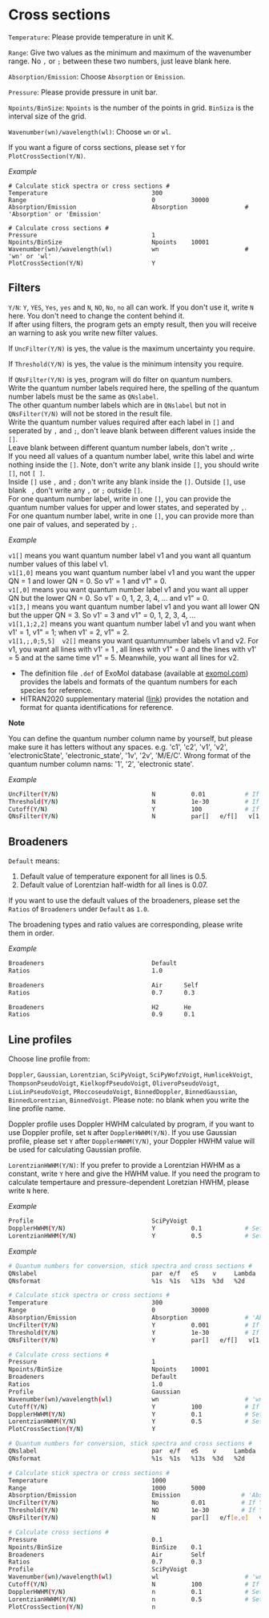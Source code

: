 Cross sections
==============

`Temperature`: Please provide temperature in unit K.

`Range`: Give two values as the minimum and maximum of the wavenumber range. No `,` or `;` between these two numbers, just leave blank here.

`Absorption/Emission`: Choose `Absorption` or `Emission`.

`Pressure`: Please provide pressure in unit bar.

`Npoints/BinSize`: `Npoints` is the number of the points in grid. `BinSiza` is the interval size of the grid.

`Wavenumber(wn)/wavelength(wl)`: Choose `wn` or `wl`.

If you want a figure of corss sections, please set `Y` for `PlotCrossSection(Y/N)`.

*Example*

```
# Calculate stick spectra or cross sections #
Temperature                             300
Range                                   0          30000
Absorption/Emission                     Absorption                # 'Absorption' or 'Emission'

# Calculate cross sections #
Pressure                                1
Npoints/BinSize                         Npoints    10001           
Wavenumber(wn)/wavelength(wl)           wn                        # 'wn' or 'wl'
PlotCrossSection(Y/N)                   Y
```

## Filters

`Y/N`: `Y`, `YES`, `Yes`, `yes` and `N`, `NO`, `No`, `no` all can work. If you don't use it, write `N` here. You don't need to change the content behind it. \
If after using filters, the program gets an empty result, then you will receive an warning to ask you write new filter values.

If `UncFilter(Y/N)` is yes, the value is the maximum uncertainty you require.

If `Threshold(Y/N)` is yes, the value is the minimum intensity you require.

If `QNsFilter(Y/N)` is yes, program will do filter on quantum numbers. \
Write the quantum number labels required here, the spelling of the quantum number labels must be the same as `QNslabel`. \
The other quantum number labels which are in `QNslabel` but not in `QNsFilter(Y/N)` will not be stored in the result file. \
Write the quantum number values required after each label in `[]` and seperated by `,` and `;`, don't leave blank between different values inside the `[]`. \
Leave blank between different quantum number labels, don't write `,`.\
If you need all values of a quantum number label, write this label and wirte nothing inside the `[]`. Note, don't write any blank inside `[]`, you should write `[]`, not `[ ]`.\
Inside `[]` use `,` and `;` don't write any blank inside the `[]`. Outside `[]`, use blank ` `, don't write any `,` or `;` outside `[]`.\
For one quantum number label, write in one `[]`, you can provide the quantum number values for upper and lower states, and seperated by `,`. \
For one quantum number label, write in one `[]`, you can provide more than one pair of values, and seperated by `;`.

*Example*

`v1[]` means you want quantum number label v1 and you want all quantum number values of this label v1.\
`v1[1,0]` means you want quantum number label v1 and you want the upper QN = 1 and lower QN = 0. So v1' = 1 and v1" = 0.\
`v1[,0]` means you want quantum number label v1 and you want all upper QN but the lower QN = 0. So v1' = 0, 1, 2, 3, 4, ... and v1" = 0. \
`v1[3,]` means you want quantum number label v1 and you want all lower QN but the upper QN = 3. So v1' = 3 and v1" = 0, 1, 2, 3, 4, ... \
`v1[1,1;2,2]` means you want quantum number label v1 and you want when v1' = 1, v1" = 1; when v1' = 2, v1" = 2.\
`v1[1,;,0;5,5]  v2[]` means you want quantumnumber labels v1 and v2. For v1, you want all lines with v1' = 1 , all lines with v1" = 0 and the lines with v1' = 5 and at the same time v1" = 5. Meanwhile, you want all lines for v2.

* The definition file `.def` of ExoMol database (available at [exomol.com](https://www.exomol.com/)) provides the labels and formats of the quantum numbers for each species for reference.
* HITRAN2020 supplementary material ([link](https://hitran.org/media/refs/HITRAN_QN_formats.pdf)) provides the notation and format for quanta identifications for reference.

**Note**

You can define the quantum number column name by yourself, but please make sure it has letters without any spaces.
e.g. 'c1', 'c2', 'v1', 'v2', 'electronicState', 'electronic_state', '1v', '2v', 'M/E/C'.
Wrong format of the quantum number column nams: '1', '2', 'electronic state'.

*Example*

```bash
UncFilter(Y/N)                          N          0.01           # If Y, default value 0.01
Threshold(Y/N)                          N          1e-30          # If Y, default value 1e-30
Cutoff(Y/N)                             Y          100            # If Y, default value 25
QNsFilter(Y/N)                          N          par[]   e/f[]   v[1,;2,2;2,1;,0]  
```

## Broadeners

`Default` means:

1. Default value of temperature exponent for all lines is 0.5.
2. Default value of Lorentzian half-width for all lines is 0.07.

If you want to use the default values of the broadeners, please set the `Ratios` of `Broadeners` under `Default` as `1.0`.

The broadening types and ratio values are corresponding, please write them in order.

*Example*

```bash
Broadeners                              Default   
Ratios                                  1.0      
```

```bash
Broadeners                              Air      Self    
Ratios                                  0.7      0.3    
```

```bash
Broadeners                              H2       He   
Ratios                                  0.9      0.1   
```

## Line profiles

Choose line profile from:

`Doppler`, `Gaussian`, `Lorentzian`, `SciPyVoigt`, `SciPyWofzVoigt`, `HumlicekVoigt`, `ThompsonPseudoVoigt`, `KielkopfPseudoVoigt`, `OliveroPseudoVoigt`, `LiuLinPseudoVoigt`, `PRoccoseudoVoigt`, `BinnedDoppler`, `BinnedGaussian`, `BinnedLorentzian`, `BinnedVoigt`. Please note: no blank when you write the line profile name.

Doppler profile uses Doppler HWHM calculated by program, if you want to use Doppler profile, set `N` after `DopplerHWHM(Y/N)`. If you use Gaussian profile, please set `Y` after `DopplerHWHM(Y/N)`, your Doppler HWHM value will be used for calculating Gaussian profile.

`LorentzianHWHM(Y/N)`: If you prefer to provide a Lorentzian HWHM as a constant, write `Y` here and give the HWHM value. If you need the program to calculate tempertaure and pressure-dependent Loretzian HWHM, please write `N` here.

*Example*

```bash
Profile                                 SciPyVoigt
DopplerHWHM(Y/N)                        Y          0.1            # Set Doppler HWHM as a constant 
LorentzianHWHM(Y/N)                     Y          0.5            # Set Lorentzian HWHM as a constant
```

*Example*

```bash
# Quantum numbers for conversion, stick spectra and cross sections #
QNslabel                                par  e/f   eS    v     Lambda   Sigma    Omega
QNsformat                               %1s  %1s   %13s  %3d   %2d      %7.1f    %7.1f

# Calculate stick spectra or cross sections #
Temperature                             300
Range                                   0          30000
Absorption/Emission                     Absorption                # 'Absorption' or 'Emission'
UncFilter(Y/N)                          Y          0.001          # If Y, default value 0.01
Threshold(Y/N)                          Y          1e-30          # If Y, default value 1e-30
QNsFilter(Y/N)                          Y          par[]   e/f[]   v[1,1;1,0;2,]  

# Calculate cross sections #
Pressure                                1
Npoints/BinSize                         Npoints    10001
Broadeners                              Default    
Ratios                                  1.0        
Profile                                 Gaussian        
Wavenumber(wn)/wavelength(wl)           wn                        # 'wn' or 'wl'
Cutoff(Y/N)                             Y          100            # If Y, default value 25
DopplerHWHM(Y/N)                        Y          0.1            # Set Doppler HWHM as a constant 
LorentzianHWHM(Y/N)                     Y          0.5            # Set Lorentzian HWHM as a constant
PlotCrossSection(Y/N)                   Y
```

```bash
# Quantum numbers for conversion, stick spectra and cross sections #
QNslabel                                par  e/f   eS    v     Lambda   Sigma    Omega
QNsformat                               %1s  %1s   %13s  %3d   %2d      %7.1f    %7.1f

# Calculate stick spectra or cross sections #
Temperature                             1000
Range                                   1000       5000
Absorption/Emission                     Emission                 # 'Absorption' or 'Emission'
UncFilter(Y/N)                          No         0.01          # If Y, default value 0.01
Threshold(Y/N)                          NO         1e-30         # If Y, default value 1e-30
QNsFilter(Y/N)                          N          par[]   e/f[e,e]   v[1,;2,;,0;4,4;4,3]  

# Calculate cross sections #
Pressure                                0.1
Npoints/BinSize                         BinSize    0.1
Broadeners                              Air        Self    
Ratios                                  0.7        0.3     
Profile                                 SciPyVoigt        
Wavenumber(wn)/wavelength(wl)           wl                        # 'wn' or 'wl'
Cutoff(Y/N)                             N          100            # If Y, default value 25
DopplerHWHM(Y/N)                        n          0.1            # Set Doppler HWHM as a constant 
LorentzianHWHM(Y/N)                     n          0.5            # Set Lorentzian HWHM as a constant
PlotCrossSection(Y/N)                   n
```
